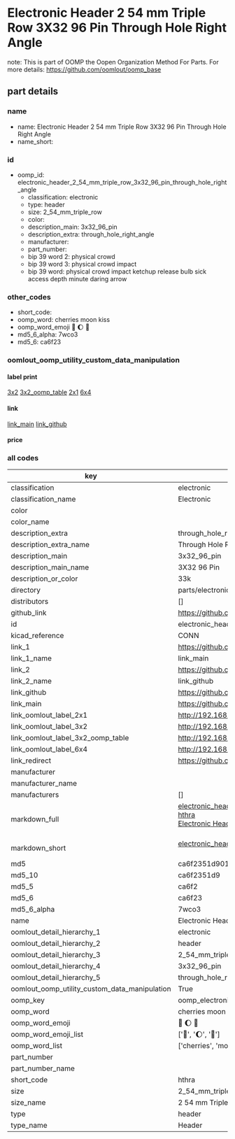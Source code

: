 # Electronic Header 2 54 mm Triple Row 3X32 96 Pin Through Hole Right Angle  

note: This is part of OOMP the Oopen Organization Method For Parts. For more details: https://github.com/oomlout/oomp_base

##  part details
  







### name
* name: Electronic Header 2 54 mm Triple Row 3X32 96 Pin Through Hole Right Angle
* name_short: 
### id
* oomp_id: electronic_header_2_54_mm_triple_row_3x32_96_pin_through_hole_right_angle
  * classification: electronic
  * type: header
  * size: 2_54_mm_triple_row
  * color: 
  * description_main: 3x32_96_pin
  * description_extra: through_hole_right_angle
  * manufacturer: 
  * part_number: 
  * bip 39 word 2: physical crowd
  * bip 39 word 3: physical crowd impact
  * bip 39 word: physical crowd impact ketchup release bulb sick access depth minute daring arrow

### other_codes
* short_code: 
* oomp_word: cherries moon kiss
* oomp_word_emoji :cherries: :moon: :kiss:
* md5_6_alpha: 7wco3
* md5_6: ca6f23






### oomlout_oomp_utility_custom_data_manipulation
#### label print
[3x2](http://192.168.1.245:1112/?label=oomp%207wco3)
[3x2_oomp_table](http://192.168.1.108:1112/?label=oomp%207wco3)
[2x1](http://192.168.1.242:1112/?label=oomp%207wco3)
[6x4](http://192.168.1.55:1112/?label=oomp%207wco3)    

#### link

[link_main](https://github.com/oomlout/oomlout_oomp_version_1_messy/tree/main/parts/electronic_header_2_54_mm_triple_row_3x32_96_pin_through_hole_right_angle) [link_github](https://github.com/oomlout/oomlout_oomp_version_1_messy/tree/main/parts/electronic_header_2_54_mm_triple_row_3x32_96_pin_through_hole_right_angle)                             

#### price







### all codes 
| key | value |  
| --- | --- |  
| classification | electronic |  
| classification_name | Electronic |  
| color |  |  
| color_name |  |  
| description_extra | through_hole_right_angle |  
| description_extra_name | Through Hole Right Angle |  
| description_main | 3x32_96_pin |  
| description_main_name | 3X32 96 Pin |  
| description_or_color | 33k |  
| directory | parts/electronic_header_2_54_mm_triple_row_3x32_96_pin_through_hole_right_angle |  
| distributors | [] |  
| github_link | https://github.com/oomlout/oomlout_oomp_part_src/tree/main/parts/electronic_header_2_54_mm_triple_row_3x32_96_pin_through_hole_right_angle |  
| id | electronic_header_2_54_mm_triple_row_3x32_96_pin_through_hole_right_angle |  
| kicad_reference | CONN |  
| link_1 | https://github.com/oomlout/oomlout_oomp_version_1_messy/tree/main/parts/electronic_header_2_54_mm_triple_row_3x32_96_pin_through_hole_right_angle |  
| link_1_name | link_main |  
| link_2 | https://github.com/oomlout/oomlout_oomp_version_1_messy/tree/main/parts/electronic_header_2_54_mm_triple_row_3x32_96_pin_through_hole_right_angle |  
| link_2_name | link_github |  
| link_github | https://github.com/oomlout/oomlout_oomp_version_1_messy/tree/main/parts/electronic_header_2_54_mm_triple_row_3x32_96_pin_through_hole_right_angle |  
| link_main | https://github.com/oomlout/oomlout_oomp_version_1_messy/tree/main/parts/electronic_header_2_54_mm_triple_row_3x32_96_pin_through_hole_right_angle |  
| link_oomlout_label_2x1 | http://192.168.1.242:1112/?label=oomp%207wco3 |  
| link_oomlout_label_3x2 | http://192.168.1.245:1112/?label=oomp%207wco3 |  
| link_oomlout_label_3x2_oomp_table | http://192.168.1.108:1112/?label=oomp%207wco3 |  
| link_oomlout_label_6x4 | http://192.168.1.55:1112/?label=oomp%207wco3 |  
| link_redirect | https://github.com/oomlout/oomlout_oomp_version_1_messy/tree/main/parts/electronic_header_2_54_mm_triple_row_3x32_96_pin_through_hole_right_angle |  
| manufacturer |  |  
| manufacturer_name |  |  
| manufacturers | [] |  
| markdown_full | [electronic_header_2_54_mm_triple_row_3x32_96_pin_through_hole_right_angle](none)<br>[hthra](none)<br>[Electronic Header 2 54 Mm Triple Row 3X32 96 Pin Through Hole Right Angle](none)<br><br> |  
| markdown_short | [electronic_header_2_54_mm_triple_row_3x32_96_pin_through_hole_right_angle](none)<br><br> |  
| md5 | ca6f2351d90158f877da979ee38d151f |  
| md5_10 | ca6f2351d9 |  
| md5_5 | ca6f2 |  
| md5_6 | ca6f23 |  
| md5_6_alpha | 7wco3 |  
| name | Electronic Header 2 54 mm Triple Row 3X32 96 Pin Through Hole Right Angle |  
| oomlout_detail_hierarchy_1 | electronic |  
| oomlout_detail_hierarchy_2 | header |  
| oomlout_detail_hierarchy_3 | 2_54_mm_triple_row |  
| oomlout_detail_hierarchy_4 | 3x32_96_pin |  
| oomlout_detail_hierarchy_5 | through_hole_right_angle |  
| oomlout_oomp_utility_custom_data_manipulation | True |  
| oomp_key | oomp_electronic_header_2_54_mm_triple_row_3x32_96_pin_through_hole_right_angle |  
| oomp_word | cherries moon kiss |  
| oomp_word_emoji | :cherries: :moon: :kiss: |  
| oomp_word_emoji_list | [':cherries:', ':moon:', ':kiss:'] |  
| oomp_word_list | ['cherries', 'moon', 'kiss'] |  
| part_number |  |  
| part_number_name |  |  
| short_code | hthra |  
| size | 2_54_mm_triple_row |  
| size_name | 2 54 mm Triple Row |  
| type | header |  
| type_name | Header |  
